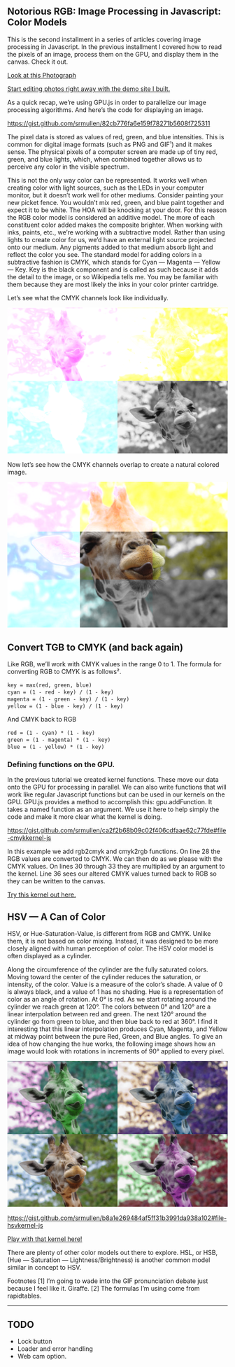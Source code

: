 Notorious RGB: Image Processing in Javascript: Color Models
-------------

This is the second installment in a series of articles covering image processing in Javascript. In the previous installment I covered how to read the pixels of an image, process them on the GPU, and display them in the canvas. Check it out.

[Look at this Photograph](https://medium.com/@srmullen13/look-at-this-photograph-9713d43f79ac)

[Start editing photos right away with the demo site I built.](https://srmullen.github.io/color_kernels/)

As a quick recap, we’re using GPU.js in order to parallelize our image processing algorithms. And here’s the code for displaying an image.

https://gist.github.com/srmullen/82cb776fa6e159f78271b5608f725311

The pixel data is stored as values of red, green, and blue intensities. This is common for digital image formats (such as PNG and GIF¹) and it makes sense. The physical pixels of a computer screen are made up of tiny red, green, and blue lights, which, when combined together allows us to perceive any color in the visible spectrum.

This is not the only way color can be represented. It works well when creating color with light sources, such as the LEDs in your computer monitor, but it doesn’t work well for other mediums. Consider painting your new picket fence. You wouldn’t mix red, green, and blue paint together and expect it to be white. The HOA will be knocking at your door. For this reason the RGB color model is considered an additive model. The more of each constituent color added makes the composite brighter.
When working with inks, paints, etc., we’re working with a subtractive model. Rather than using lights to create color for us, we’d have an external light source projected onto our medium. Any pigments added to that medium absorb light and reflect the color you see. The standard model for adding colors in a subtractive fashion is CMYK, which stands for Cyan — Magenta — Yellow — Key. Key is the black component and is called as such because it adds the detail to the image, or so Wikipedia tells me. You may be familiar with them because they are most likely the inks in your color printer cartridge.

Let’s see what the CMYK channels look like individually.

![CMYK Channels: bottom-left = cyan, top-left = magenta, top-right = yellow, bottom-right = key](/images/cmyk_giraffe.png)

Now let’s see how the CMYK channels overlap to create a natural colored image.

![Center contains all CMYK channels.](/images/cmyk_overlap_giraffe.png)

## Convert TGB to CMYK (and back again)

Like RGB, we’ll work with CMYK values in the range 0 to 1. The formula for converting RGB to CMYK is as follows².
```
key = max(red, green, blue)
cyan = (1 - red - key) / (1 - key)
magenta = (1 - green - key) / (1 - key)
yellow = (1 - blue - key) / (1 - key)
```
And CMYK back to RGB

```
red = (1 - cyan) * (1 - key)
green = (1 - magenta) * (1 - key)
blue = (1 - yellow) * (1 - key)
```

### Defining functions on the GPU.

In the previous tutorial we created kernel functions. These move our data onto the GPU for processing in parallel. We can also write functions that will work like regular Javascript functions but can be used in our kernels on the GPU. GPU.js provides a method to accomplish this: gpu.addFunction. It takes a named function as an argument. We use it here to help simply the code and make it more clear what the kernel is doing.

https://gist.github.com/srmullen/ca2f2b68b09c02f406cdfaae62c77fde#file-cmykkernel-js

In this example we add rgb2cmyk and cmyk2rgb functions. On line 28 the RGB values are converted to CMYK. We can then do as we please with the CMYK values. On lines 30 through 33 they are multiplied by an argument to the kernel. Line 36 sees our altered CMYK values turned back to RGB so they can be written to the canvas.

[Try this kernel out here.](https://srmullen.github.io/color_kernels/?mode=cmyk)

## HSV — A Can of Color

HSV, or Hue-Saturation-Value, is different from RGB and CMYK. Unlike them, it is not based on color mixing. Instead, it was designed to be more closely aligned with human perception of color. The HSV color model is often displayed as a cylinder.

Along the circumference of the cylinder are the fully saturated colors. Moving toward the center of the cylinder reduces the saturation, or intensity, of the color. Value is a measure of the color’s shade. A value of 0 is always black, and a value of 1 has no shading.
Hue is a representation of color as an angle of rotation. At 0° is red. As we start rotating around the cylinder we reach green at 120°. The colors between 0° and 120° are a linear interpolation between red and green. The next 120° around the cylinder go from green to blue, and then blue back to red at 360°. I find it interesting that this linear interpolation produces Cyan, Magenta, and Yellow at midway point between the pure Red, Green, and Blue angles.
To give an idea of how changing the hue works, the following image shows how an image would look with rotations in increments of 90° applied to every pixel.

![Hue Rotation: bottom-left = 0°, top-left = 90°, top-right = 180°, bottom-right = 270°](/images/hsv_rotation_giraffe.png)

https://gist.github.com/srmullen/b8a1e269484af5ff31b3991da938a102#file-hsvkernel-js

[Play with that kernel here!](https://srmullen.github.io/color_kernels/?mode=hsv)

There are plenty of other color models out there to explore. HSL, or HSB, (Hue — Saturation — Lightness/Brightness) is another common model similar in concept to HSV.

Footnotes
[1] I’m going to wade into the GIF pronunciation debate just because I feel like it. Giraffe.
[2] The formulas I’m using come from rapidtables.

-------------------------------------------------------------------------------------



TODO
----
- Lock button
- Loader and error handling
- Web cam option.
